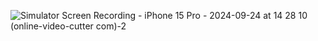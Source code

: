 

![Simulator Screen Recording - iPhone 15 Pro - 2024-09-24 at 14 28 10 (online-video-cutter com)-2](https://github.com/user-attachments/assets/72992228-7c32-49fd-bcde-af85555a6e00)

